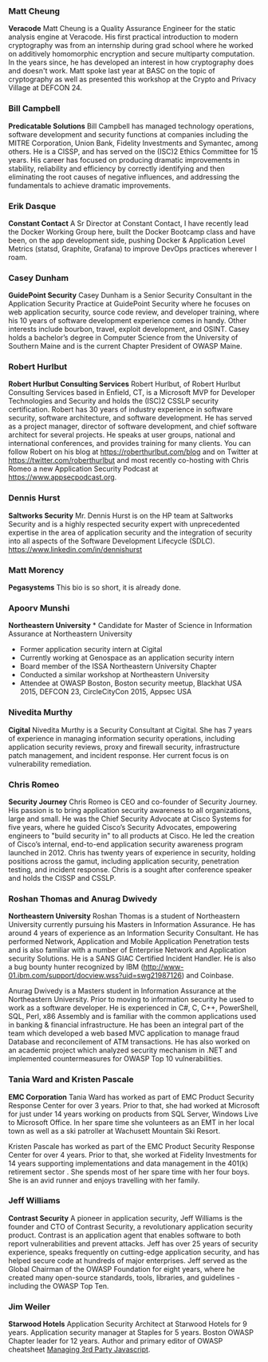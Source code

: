 ### Matt Cheung

**Veracode**
Matt Cheung is a Quality Assurance Engineer for the static analysis
engine at Veracode. His first practical introduction to modern
cryptography was from an internship during grad school where he worked
on additively homomorphic encryption and secure multiparty computation.
In the years since, he has developed an interest in how cryptography
does and doesn't work. Matt spoke last year at BASC on the topic of
cryptography as well as presented this workshop at the Crypto and
Privacy Village at DEFCON 24.

### Bill Campbell

**Predicatable Solutions**
Bill Campbell has managed technology operations, software development
and security functions at companies including the MITRE Corporation,
Union Bank, Fidelity Investments and Symantec, among others. He is a
CISSP, and has served on the (ISC)2 Ethics Committee for 15 years. His
career has focused on producing dramatic improvements in stability,
reliability and efficiency by correctly identifying and then eliminating
the root causes of negative influences, and addressing the fundamentals
to achieve dramatic improvements.

### Erik Dasque

**Constant Contact**
A Sr Director at Constant Contact, I have recently lead the Docker
Working Group here, built the Docker Bootcamp class and have been, on
the app development side, pushing Docker & Application Level Metrics
(statsd, Graphite, Grafana) to improve DevOps practices wherever I roam.

### Casey Dunham

**GuidePoint Security**
Casey Dunham is a Senior Security Consultant in the Application Security
Practice at GuidePoint Security where he focuses on web application
security, source code review, and developer training, where his 10 years
of software development experience comes in handy. Other interests
include bourbon, travel, exploit development, and OSINT. Casey holds a
bachelor’s degree in Computer Science from the University of Southern
Maine and is the current Chapter President of OWASP Maine.

### Robert Hurlbut

**Robert Hurlbut Consulting Services**
Robert Hurlbut, of Robert Hurlbut Consulting Services based in Enfield,
CT, is a Microsoft MVP for Developer Technologies and Security and holds
the (ISC)2 CSSLP security certification. Robert has 30 years of industry
experience in software security, software architecture, and software
development. He has served as a project manager, director of software
development, and chief software architect for several projects. He
speaks at user groups, national and international conferences, and
provides training for many clients. You can follow Robert on his blog at
<https://roberthurlbut.com/blog> and on Twitter at
<https://twitter.com/roberthurlbut> and most recently co-hosting with
Chris Romeo a new Application Security Podcast at
<https://www.appsecpodcast.org>.

### Dennis Hurst

**Saltworks Security**
Mr. Dennis Hurst is on the HP team at Saltworks Security and is a highly
respected security expert with unprecedented expertise in the area of
application security and the integration of security into all aspects of
the Software Development Lifecycle (SDLC).
<https://www.linkedin.com/in/dennishurst>

### Matt Morency

**Pegasystems**
This bio is so short, it is already done.

### Apoorv Munshi

**Northeastern University**
\* Candidate for Master of Science in Information Assurance at
Northeastern University

  - Former application security intern at Cigital
  - Currently working at Genospace as an application security intern
  - Board member of the ISSA Northeastern University Chapter
  - Conducted a similar workshop at Northeastern University
  - Attendee at OWASP Boston, Boston security meetup, Blackhat USA 2015,
    DEFCON 23, CircleCityCon 2015, Appsec USA

### Nivedita Murthy

**Cigital**
Nivedita Murthy is a Security Consultant at Cigital. She has 7 years of
experience in managing information security operations, including
application security reviews, proxy and firewall security,
infrastructure patch management, and incident response. Her current
focus is on vulnerability remediation.

### Chris Romeo

**Security Journey**
Chris Romeo is CEO and co-founder of Security Journey. His passion is to
bring application security awareness to all organizations, large and
small. He was the Chief Security Advocate at Cisco Systems for five
years, where he guided Cisco’s Security Advocates, empowering engineers
to "build security in" to all products at Cisco. He led the creation of
Cisco’s internal, end-to-end application security awareness program
launched in 2012. Chris has twenty years of experience in security,
holding positions across the gamut, including application security,
penetration testing, and incident response. Chris is a sought after
conference speaker and holds the CISSP and CSSLP.

### Roshan Thomas and Anurag Dwivedy

**Northeastern University**
Roshan Thomas is a student of Northeastern University currently pursuing
his Masters in Information Assurance. He has around 4 years of
experience as an Information Security Consultant. He has performed
Network, Application and Mobile Application Penetration tests and is
also familiar with a number of Enterprise Network and Application
security Solutions. He is a SANS GIAC Certified Incident Handler. He is
also a bug bounty hunter recognized by IBM
(http://www-01.ibm.com/support/docview.wss?uid=swg21987126) and
Coinbase.

Anurag Dwivedy is a Masters student in Information Assurance at the
Northeastern University. Prior to moving to information security he used
to work as a software developer. He is experienced in C\#, C, C++,
PowerShell, SQL, Perl, x86 Assembly and is familiar with the common
applications used in banking & financial infrastructure. He has been an
integral part of the team which developed a web based MVC application to
manage fraud Database and reconcilement of ATM transactions. He has also
worked on an academic project which analyzed security mechanism in .NET
and implemented countermeasures for OWASP Top 10 vulnerabilities.

### Tania Ward and Kristen Pascale

**EMC Corporation**
Tania Ward has worked as part of EMC Product Security Response Center
for over 3 years. Prior to that, she had worked at Microsoft for just
under 14 years working on products from SQL Server, Windows Live to
Microsoft Office. In her spare time she volunteers as an EMT in her
local town as well as a ski patroller at Wachusett Mountain Ski Resort.

Kristen Pascale has worked as part of the EMC Product Security Response
Center for over 4 years. Prior to that, she worked at Fidelity
Investments for 14 years supporting implementations and data management
in the 401(k) retirement sector . She spends most of her spare time with
her four boys. She is an avid runner and enjoys travelling with her
family.

### Jeff Williams

**Contrast Security**
A pioneer in application security, Jeff Williams is the founder and CTO
of Contrast Security, a revolutionary application security product.
Contrast is an application agent that enables software to both report
vulnerabilities and prevent attacks. Jeff has over 25 years of security
experience, speaks frequently on cutting-edge application security, and
has helped secure code at hundreds of major enterprises. Jeff served as
the Global Chairman of the OWASP Foundation for eight years, where he
created many open-source standards, tools, libraries, and guidelines -
including the OWASP Top Ten.

### Jim Weiler

**Starwood Hotels**
Application Security Architect at Starwood Hotels for 9 years.
Application security manager at Staples for 5 years. Boston OWASP
Chapter leader for 12 years. Author and primary editor of OWASP
cheatsheet [Managing 3rd Party
Javascript](https://www.owasp.org/index.php/3rd_Party_Javascript_Management_Cheat_Sheet).